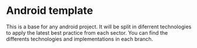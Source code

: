 # Android template
This is a base for any android project. It will be split in diferrent technologies to apply the latest best practice from each sector. 
You can find the differents technologies and implementations in each branch.
